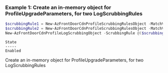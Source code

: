 ### Example 1: Create an in-memory object for ProfileUpgradeParameters, for two LogScrubbingRules
```powershell
$scrubbingRule1 = New-AzFrontDoorCdnProfileScrubbingRulesObject -MatchVariable RequestIPAddress -State Enabled
$scrubbingRule2 = New-AzFrontDoorCdnProfileScrubbingRulesObject -MatchVariable RequestUri -State Enabled
New-AzFrontDoorCdnProfileLogScrubbingObject -ScrubbingRule @($scrubbingRule1, $scrubbingRule2) -State Enabled
```

```output
State
-----
Enabled
```

Create an in-memory object for ProfileUpgradeParameters, for two LogScrubbingRules
